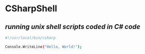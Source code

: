 # CSharpShell
## _running unix shell scripts coded in C# code_

```sh
#!/usr/local/bin/csharp

Console.WriteLine("Hello, World!");
```

